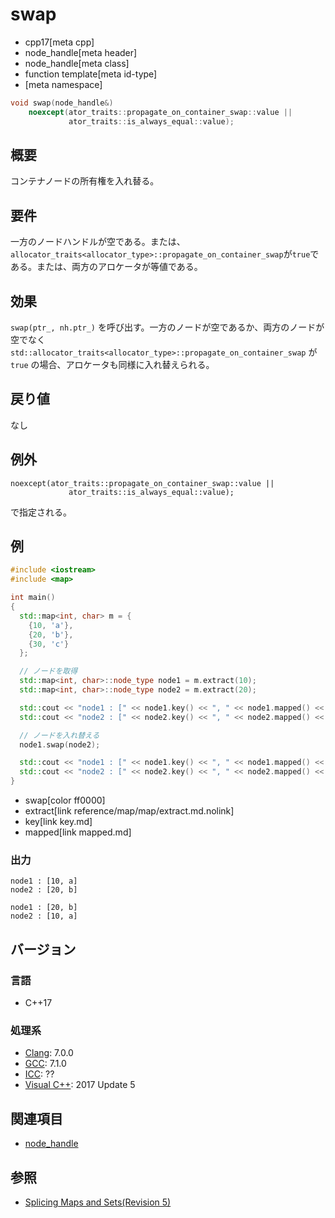 # swap
* cpp17[meta cpp]
* node_handle[meta header]
* node_handle[meta class]
* function template[meta id-type]
* [meta namespace]

```cpp
void swap(node_handle&)
    noexcept(ator_traits::propagate_on_container_swap::value ||
             ator_traits::is_always_equal::value);
```

## 概要
コンテナノードの所有権を入れ替る。


## 要件
一方のノードハンドルが空である。または、`allocator_traits<allocator_type>::propagate_on_container_swap`が`true`である。または、両方のアロケータが等値である。


## 効果
 `swap(ptr_, nh.ptr_)` を呼び出す。一方のノードが空であるか、両方のノードが空でなく `std::allocator_traits<allocator_type>::propagate_on_container_swap` が `true` の場合、アロケータも同様に入れ替えられる。 


## 戻り値
なし


## 例外

```
noexcept(ator_traits::propagate_on_container_swap::value ||
             ator_traits::is_always_equal::value);
```

で指定される。

## 例
```cpp example
#include <iostream>
#include <map>

int main()
{
  std::map<int, char> m = {
    {10, 'a'},
    {20, 'b'},
    {30, 'c'}
  };

  // ノードを取得
  std::map<int, char>::node_type node1 = m.extract(10);
  std::map<int, char>::node_type node2 = m.extract(20);

  std::cout << "node1 : [" << node1.key() << ", " << node1.mapped() << "]" << std::endl;
  std::cout << "node2 : [" << node2.key() << ", " << node2.mapped() << "]\n" << std::endl;

  // ノードを入れ替える
  node1.swap(node2);

  std::cout << "node1 : [" << node1.key() << ", " << node1.mapped() << "]" << std::endl;
  std::cout << "node2 : [" << node2.key() << ", " << node2.mapped() << "]" << std::endl;
}
```
* swap[color ff0000]
* extract[link reference/map/map/extract.md.nolink]
* key[link key.md]
* mapped[link mapped.md]

### 出力
```
node1 : [10, a]
node2 : [20, b]

node1 : [20, b]
node2 : [10, a]
```

## バージョン
### 言語
- C++17

### 処理系
- [Clang](/implementation.md#clang): 7.0.0
- [GCC](/implementation.md#gcc): 7.1.0
- [ICC](/implementation.md#icc): ??
- [Visual C++](/implementation.md#visual_cpp): 2017 Update 5

## 関連項目
- [node_handle](/reference/node_handle/node_handle.md)

## 参照
- [Splicing Maps and Sets(Revision 5)](http://www.open-std.org/jtc1/sc22/wg21/docs/papers/2016/p0083r3.pdf)
